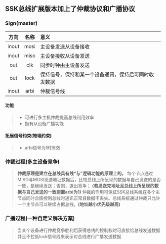 ## SSK总线扩展版本加上了仲裁协议和广播协议
### Sign(master)

| 方向  | 名称  |  意义    
|:----:|:----: |:----|
| inout| mosi  | 主设备发送从设备接收
| inout| miso  | 主设备接收从设备发送
| out  | clk   | 同步时钟由主设备发送
| out  | lock  | 保持信号，保持和某一个设备通讯，保持后可同时收发数据
| inout| arbi  | 仲裁信号线

#### 功能
> - 可进行多主机仲裁提高总线利用效率
> - 拥有从设备广播功能

#### 拓展信号约束(物理约束)
> - arbi信号为1时有效

### 仲裁过程(多主设备竞争) 
> **仲裁原理是建立在总线具有线“与”逻辑功能的原理上的。** 每个节点通过MISO与MOSI发送地址数据后，比较总线上所呈现的数据与自己发送的是否一致，是继续发送；否则，退出竞争； **(若发送完地址且总线上所呈现的数据与自己发送的一致则置arbi为1)** 仲裁的作用可保证SSK总线系统在多个主节点同时企图控制总线时通讯正常且数据不丢失。总线系统通过仲裁只允许一个主节点可以继续占据总线。**(地址越小优先级越高)**


### 广播过程(一种自定义解决方案)
> 当某个设备进行仲裁竞争胜利后获得总线的控制权时可直接给总线发送数据并且不拉低lock信号线来表示对总线进行广播发送数据